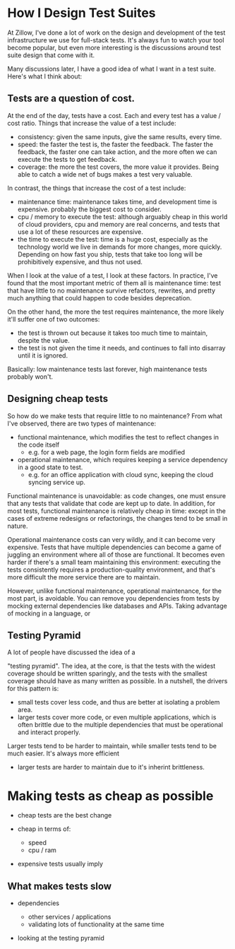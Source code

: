 # How I Design Test Suites

At Zillow, I've done a lot of work on the design and development of
the test infrastructure we use for full-stack tests. It's always fun
to watch your tool become popular, but even more interesting is the
discussions around test suite design that come with it.

Many discussions later, I have a good idea of what I want in a test suite.
Here's what I think about:

## Tests are a question of cost.

At the end of the day, tests have a cost. Each and every test has a
value / cost ratio. Things that increase the value of a test include:

* consistency: given the same inputs, give the same results, every time.
* speed: the faster the test is, the faster the feedback. The faster
the feedback, the faster one can take action, and the more often we
can execute the tests to get feedback.
* coverage: the more the test covers, the more value it provides. Being able
to catch a wide net of bugs makes a test very valuable.

In contrast, the things that increase the cost of a test include:

* maintenance time: maintenance takes time, and development time is expensive.
probably the biggest cost to consider.
* cpu / memory to execute the test: although arguably cheap in this world
of cloud providers, cpu and memory are real concerns, and tests that use
a lot of these resources are expensive.
* the time to execute the test: time is a huge cost, especially as the
technology world we live in demands for more changes, more
quickly. Depending on how fast you ship, tests that take too long will
be prohibitively expensive, and thus not used.

When I look at the value of a test, I look at these factors. In
practice, I've found that the most important metric of them all is
maintenance time: test that have little to no maintenance survive
refactors, rewrites, and pretty much anything that could happen to
code besides deprecation.

On the other hand, the more the test requires maintenance, the more likely
it'll suffer one of two outcomes:

* the test is thrown out because it takes too much time to maintain,
despite the value.
* the test is not given the time it needs, and continues to fall into
disarray until it is ignored.

Basically: low maintenance tests last forever, high maintenance tests probably won't.

## Designing cheap tests

So how do we make tests that require little to no maintenance? From what I've observed, there are two types of maintenance:

* functional maintenance, which modifies the test to reflect changes in the code itself
    * e.g. for a web page, the login form fields are modified
* operational maintenance, which requires keeping a service dependency in a good state to test.
    * e.g. for an office application with cloud sync, keeping the cloud syncing service up.

Functional maintenance is unavoidable: as code changes, one must
ensure that any tests that validate that code are kept up to date. In
addition, for most tests, functional maintenance is relatively cheap
in time: except in the cases of extreme redesigns or refactorings, the
changes tend to be small in nature.

Operational maintenance costs can very wildly, and it can become very
expensive. Tests that have multiple dependencies can become a game of
juggling an environment where all of those are functional. It becomes
even harder if there's a small team maintaining this environment:
executing the tests consistently requires a production-quality
environment, and that's more difficult the more service there are to
maintain.

However, unlike functional maintenance, operational maintenance, for
the most part, is avoidable. You can remove you dependencies from
tests by mocking external dependencies like databases and APIs. Taking
advantage of mocking in a language, or




## Testing Pyramid

<!-- add links here --> A lot of people have discussed the idea of a
"testing pyramid". The idea, at the core, is that the tests with the
widest coverage should be written sparingly, and the tests with the
smallest coverage should have as many written as possible. In a
nutshell, the drivers for this pattern is:

* small tests cover less code, and thus are better at isolating a
  problem area.
* larger tests cover more code, or even multiple applications, which
  is often brittle due to the multiple dependencies that must be operational
  and interact properly.

Larger tests tend to be harder to maintain, while smaller tests tend to be
much easier. It's always more efficient
* larger tests are harder to maintain due to it's inherint brittleness.


# Making tests as cheap as possible

* cheap tests are the best change
* cheap in terms of:
  * speed
  * cpu / ram

* expensive tests usually imply

## What makes tests slow

* dependencies
    * other services / applications
    * validating lots of functionality at the same time


* looking at the testing pyramid
